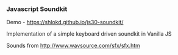 ### Javascript Soundkit

Demo - https://shlokd.github.io/js30-soundkit/

Implementation of a simple keyboard driven soundkit in Vanilla JS

Sounds from http://www.wavsource.com/sfx/sfx.htm
